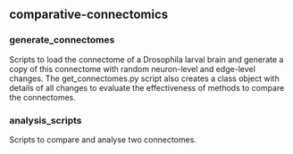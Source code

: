 ## comparative-connectomics

### generate_connectomes 
Scripts to load the connectome of a Drosophila larval brain and generate a copy of this connectome with random neuron-level and edge-level changes. 
The get_connectomes.py script also creates a class object with details of all changes to evaluate the effectiveness of methods to compare the connectomes.  

### analysis_scripts
Scripts to compare and analyse two connectomes. 
